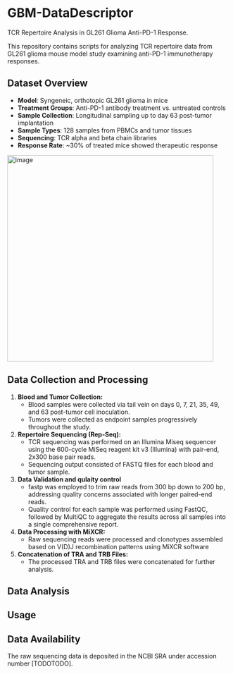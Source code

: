 # GBM-DataDescriptor
TCR Repertoire Analysis in GL261 Glioma Anti-PD-1 Response.

This repository contains scripts for analyzing TCR repertoire data from GL261 glioma mouse model study examining anti-PD-1 immunotherapy responses.

## Dataset Overview
- **Model**: Syngeneic, orthotopic GL261 glioma in mice
- **Treatment Groups**: Anti-PD-1 antibody treatment vs. untreated controls
- **Sample Collection**: Longitudinal sampling up to day 63 post-tumor implantation
- **Sample Types**: 128 samples from PBMCs and tumor tissues
- **Sequencing**: TCR alpha and beta chain libraries
- **Response Rate**: ~30% of treated mice showed therapeutic response

<img width="468" alt="image" src="https://github.com/user-attachments/assets/006c8e36-2d54-478c-865e-e5985335e589" />

## Data Collection and Processing
1. **Blood and Tumor Collection:**
   - Blood samples were collected via tail vein on days 0, 7, 21, 35, 49, and 63 post-tumor cell inoculation.
   - Tumors were collected as endpoint samples progressively throughout the study.
2. **Repertoire Sequencing (Rep-Seq):**
   - TCR sequencing was performed on an Illumina Miseq sequencer using the 600-cycle MiSeq reagent kit v3 (Illumina) with pair-end, 2x300 base pair reads.
   - Sequencing output consisted of FASTQ files for each blood and tumor sample.
3. **Data Validation and qulaity control**
   - fastp was employed to trim raw reads from 300 bp down to 200 bp, addressing quality concerns associated with longer paired-end reads.
   - Quality control for each sample was performed using FastQC, followed by MultiQC to aggregate the results across all samples into a single comprehensive report.
3. **Data Processing with MiXCR:**
   - Raw sequencing reads were processed and clonotypes assembled based on V(D)J recombination patterns using MiXCR software
4. **Concatenation of TRA and TRB Files:**
   - The processed TRA and TRB files were concatenated for further analysis.


## Data Analysis

## Usage

## Data Availability
The raw sequencing data is deposited in the NCBI SRA under accession number [TODOTODO].
